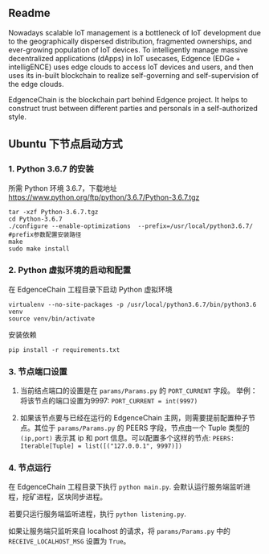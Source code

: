 ## Readme

Nowadays scalable IoT management is a bottleneck of IoT development due to the geographically dispersed distribution, fragmented ownerships, and ever-growing population of IoT devices. To intelligently manage massive decentralized applications (dApps) in IoT usecases, Edgence (EDGe + intelligENCE) uses edge clouds to access IoT devices and users, and then uses its in-built blockchain to realize self-governing and self-supervision of the edge clouds.

EdgenceChain is the blockchain part behind Edgence project. It helps to construct trust between different parties and personals in a self-authorized style.

## Ubuntu 下节点启动方式

### 1. Python 3.6.7 的安装

所需 Python 环境 3.6.7，下载地址 https://www.python.org/ftp/python/3.6.7/Python-3.6.7.tgz 

```
tar -xzf Python-3.6.7.tgz
cd Python-3.6.7
./configure --enable-optimizations  --prefix=/usr/local/python3.6.7/
#prefix参数配置安装路径
make 
sudo make install
```

### 2. Python 虚拟环境的启动和配置

在 EdgenceChain 工程目录下启动 Python 虚拟环境

```
virtualenv --no-site-packages -p /usr/local/python3.6.7/bin/python3.6  venv
source venv/bin/activate
```

安装依赖

```
pip install -r requirements.txt
```

### 3. 节点端口设置

1. 当前结点端口的设置是在 `params/Params.py` 的 `PORT_CURRENT` 字段。 举例：将该节点的端口设置为9997: `PORT_CURRENT = int(9997)`

2. 如果该节点要与已经在运行的 EdgenceChain 主网，则需要提前配置种子节点。其位于 `params/Params.py` 的 PEERS 字段，节点由一个 Tuple 类型的 `(ip,port)` 表示其 ip 和 port 信息。可以配置多个这样的节点: `PEERS: Iterable[Tuple] = list([("127.0.0.1", 9997)])`

### 4. 节点运行

在 EdgenceChain 工程目录下执行 `python main.py`. 会默认运行服务端监听进程，挖矿进程，区块同步进程。

若要只运行服务端监听进程，执行 `python listening.py`.

如果让服务端只监听来自 localhost 的请求，将 `params/Params.py` 中的 `RECEIVE_LOCALHOST_MSG` 设置为 `True`。
